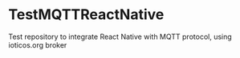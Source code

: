 # TestMQTTReactNative
Test repository to integrate React Native with MQTT protocol, using ioticos.org broker
